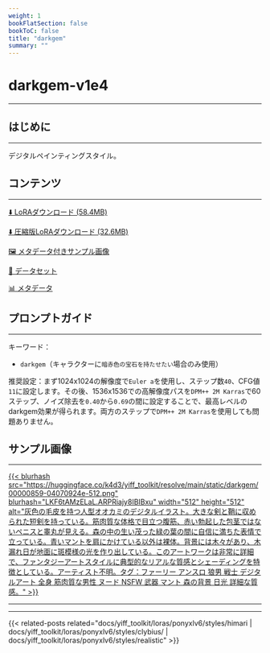 ```yaml
---
weight: 1
bookFlatSection: false
bookToC: false
title: "darkgem"
summary: ""
---
```


<!--markdownlint-disable MD025 MD033 -->

# darkgem-v1e4

---

## はじめに

---

デジタルペインティングスタイル。

## コンテンツ

---

[⬇️ LoRAダウンロード (58.4MB)](https://huggingface.co/k4d3/yiff_toolkit/resolve/main/ponyxl_loras/darkgem-v1e4.safetensors?download=true)

[⬇️ 圧縮版LoRAダウンロード (32.6MB)](https://huggingface.co/k4d3/yiff_toolkit/resolve/main/ponyxl_loras_shrunk_2/darkgem-v1e4_frockpt1_th-3.55.safetensors?download=true)

[🖼️ メタデータ付きサンプル画像](https://huggingface.co/k4d3/yiff_toolkit/tree/main/static/{})

[📐 データセット](https://huggingface.co/datasets/k4d3/furry/tree/main/by_darkgem)

[📊 メタデータ](https://huggingface.co/k4d3/yiff_toolkit/raw/main/ponyxl_loras/darkgem-v1e4.json)

## プロンプトガイド

---

キーワード：

- `darkgem`（キャラクターに`暗赤色の宝石を持たせたい`場合のみ使用）

推奨設定：まず1024x1024の解像度で`Euler a`を使用し、ステップ数`40`、CFG値`11`に設定します。その後、1536x1536での高解像度パスを`DPM++ 2M Karras`で60ステップ、ノイズ除去を`0.40`から`0.69`の間に設定することで、最高レベルのdarkgem効果が得られます。両方のステップで`DPM++ 2M Karras`を使用しても問題ありません。

## サンプル画像

---

<div class="image-grid">
  <div class="image-grid-container">
    <a href="https://huggingface.co/k4d3/yiff_toolkit/resolve/main/static/darkgem/00000859-04070924e.png">
      {{< blurhash
        src="https://huggingface.co/k4d3/yiff_toolkit/resolve/main/static/darkgem/00000859-04070924e-512.png"
        blurhash="LKF6tAMzELaL.ARPRiajy8IBIBxu"
        width="512"
        height="512"
        alt="灰色の毛皮を持つ人型オオカミのデジタルイラスト。大きな剣と鞘に収められた短剣を持っている。筋肉質な体格で目立つ腹筋、赤い勃起した包茎ではないペニスと睾丸が見える。森の中の生い茂った緑の葉の間に自信に満ちた表情で立っている。青いマントを肩にかけている以外は裸体。背景には木々があり、木漏れ日が地面に斑模様の光を作り出している。このアートワークは非常に詳細で、ファンタジーアートスタイルに典型的なリアルな質感とシェーディングを特徴としている。アーティスト不明。タグ：ファーリー アンスロ 狼男 戦士 デジタルアート 全身 筋肉質な男性 ヌード NSFW 武器 マント 森の背景 日光 詳細な質感。"
      >}}
    </a>
  </div>
</div>

---

---

{{< related-posts related="docs/yiff_toolkit/loras/ponyxlv6/styles/himari | docs/yiff_toolkit/loras/ponyxlv6/styles/clybius/ | docs/yiff_toolkit/loras/ponyxlv6/styles/realistic" >}}
